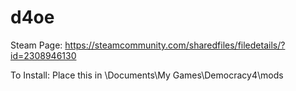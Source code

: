 # d4oe

Steam Page: https://steamcommunity.com/sharedfiles/filedetails/?id=2308946130

To Install: Place this in \Documents\My Games\Democracy4\mods
